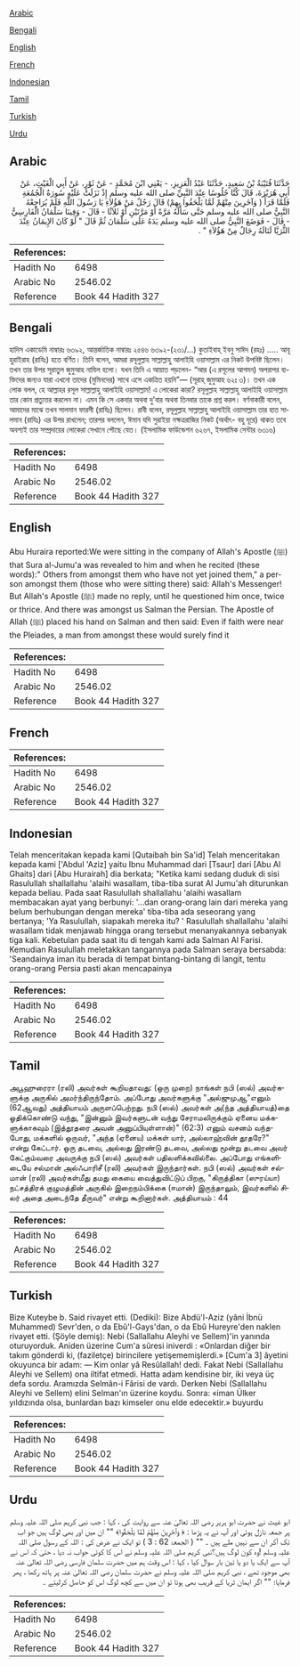 [Arabic](#arabic)

[Bengali](#bengali)

[English](#english)

[French](#french)

[Indonesian](#indonesian)

[Tamil](#tamil)

[Turkish](#turkish)

[Urdu](#urdu)

## Arabic


<div dir="rtl" lang="ar" style={{fontSize:'larger',backgroundColor:'#f8f9fa',padding:20}}>
حَدَّثَنَا قُتَيْبَةُ بْنُ سَعِيدٍ، حَدَّثَنَا عَبْدُ الْعَزِيزِ، - يَعْنِي ابْنَ مُحَمَّدٍ - عَنْ ثَوْرٍ، عَنْ أَبِي الْغَيْثِ، عَنْ أَبِي هُرَيْرَةَ، قَالَ كُنَّا جُلُوسًا عِنْدَ النَّبِيِّ صلى الله عليه وسلم إِذْ نَزَلَتْ عَلَيْهِ سُورَةُ الْجُمُعَةِ فَلَمَّا قَرَأَ ‏(‏ وَآخَرِينَ مِنْهُمْ لَمَّا يَلْحَقُوا بِهِمْ‏)‏ قَالَ رَجُلٌ مَنْ هَؤُلاَءِ يَا رَسُولَ اللَّهِ فَلَمْ يُرَاجِعْهُ النَّبِيُّ صلى الله عليه وسلم حَتَّى سَأَلَهُ مَرَّةً أَوْ مَرَّتَيْنِ أَوْ ثَلاَثًا - قَالَ - وَفِينَا سَلْمَانُ الْفَارِسِيُّ - قَالَ - فَوَضَعَ النَّبِيُّ صلى الله عليه وسلم يَدَهُ عَلَى سَلْمَانَ ثُمَّ قَالَ ‏"‏ لَوْ كَانَ الإِيمَانُ عِنْدَ الثُّرَيَّا لَنَالَهُ رِجَالٌ مِنْ هَؤُلاَءِ ‏"‏ ‏.‏
</div>
<div style={{backgroundColor:'#f8f9fa',padding:20, marginBottom: 10}}><table> <thead> <tr> <th>References:</th> <th></th> </tr> </thead> <tbody><tr><td>Hadith No</td><td>6498</td></tr><tr><td>Arabic No</td><td>2546.02</td></tr><tr><td>Reference</td><td>Book 44 Hadith 327</td></tr></tbody></table></div>

## Bengali


<div dir="ltr" lang="bn" style={{fontSize:'larger',backgroundColor:'#f8f9fa',padding:20}}>
হাদিস একাডেমি নাম্বারঃ ৬৩৯২, আন্তর্জাতিক নাম্বারঃ ২৫৪৬ ৬৩৯২-(২৩১/...) কুতাইবাহ্ ইবনু সাঈদ (রহঃ) ..... আবূ হুরাইরাহ (রাযিঃ) হতে বর্ণিত। তিনি বলেন, আমরা রসূলুল্লাহ সাল্লাল্লাহু আলাইহি ওয়াসাল্লাম এর নিকট উপবিষ্ট ছিলেন। তখন তার উপর সূরাতুল জুমুআহ নাযিল হলো। যখন তিনি এ আয়াত পড়লেন- “আর (এ রসূলের আগমন) অপরাপর ব্যক্তিদের জন্যও যারা এখনো তাদের (মুমিনদের) সাথে এসে একত্রিত হয়নি”— (সূরাহ্ জুমুআহ ৬২ঃ ৩)। তখন এক লোক বলল, হে আল্লাহর রসূল সাল্লাল্লাহু আলাইহি ওয়াসাল্লাম! এ লোকেরা কারা? রসূলুল্লাহ সাল্লাল্লাহু আলাইহি ওয়াসাল্লাম তার কোন প্রত্যুত্তর করলেন না। এমন কি সে একবার অথবা দু’বার অথবা তিনবার তাকে প্রশ্ন করল। বর্ণনাকারী বলেন, আমাদের মাঝে তখন সালমান ফারসী (রাযিঃ) ছিলেন। রাবী বলেন, রসূলুল্লাহ সাল্লাল্লাহু আলাইহি ওয়াসাল্লাম তার হাত সালমান (রাযিঃ) এর উপর রাখলেন; তারপর বললেন, ঈমান যদি সুরাইয়া নক্ষত্ররাজির নিকট (অর্থাৎ- বহু দূরে) থাকত তবে অবশ্যই তার সম্প্রদায়ের লোকেরা সেখানে পৌছে যেত। (ইসলামিক ফাউন্ডেশন ৬২৬৭, ইসলামিক সেন্টার ৬৩১৬)
</div>
<div style={{backgroundColor:'#f8f9fa',padding:20, marginBottom: 10}}><table> <thead> <tr> <th>References:</th> <th></th> </tr> </thead> <tbody><tr><td>Hadith No</td><td>6498</td></tr><tr><td>Arabic No</td><td>2546.02</td></tr><tr><td>Reference</td><td>Book 44 Hadith 327</td></tr></tbody></table></div>

## English


<div dir="ltr" lang="en" style={{fontSize:'larger',backgroundColor:'#f8f9fa',padding:20}}>
Abu Huraira reported:We were sitting in the company of Allah's Apostle (ﷺ) that Sura al-Jumu'a was revealed to him and when he recited (these words):" Others from amongst them who have not yet joined them," a person amongst them (those who were sitting there) said: Allah's Messenger! But Allah's Apostle (ﷺ) made no reply, until he questioned him once, twice or thrice. And there was amongst us Salman the Persian. The Apostle of Allah (ﷺ) placed his hand on Salman and then said: Even if faith were near the Pleiades, a man from amongst these would surely find it
</div>
<div style={{backgroundColor:'#f8f9fa',padding:20, marginBottom: 10}}><table> <thead> <tr> <th>References:</th> <th></th> </tr> </thead> <tbody><tr><td>Hadith No</td><td>6498</td></tr><tr><td>Arabic No</td><td>2546.02</td></tr><tr><td>Reference</td><td>Book 44 Hadith 327</td></tr></tbody></table></div>

## French


<div dir="ltr" lang="fr" style={{fontSize:'larger',backgroundColor:'#f8f9fa',padding:20}}>

</div>
<div style={{backgroundColor:'#f8f9fa',padding:20, marginBottom: 10}}><table> <thead> <tr> <th>References:</th> <th></th> </tr> </thead> <tbody><tr><td>Hadith No</td><td>6498</td></tr><tr><td>Arabic No</td><td>2546.02</td></tr><tr><td>Reference</td><td>Book 44 Hadith 327</td></tr></tbody></table></div>

## Indonesian


<div dir="ltr" lang="id" style={{fontSize:'larger',backgroundColor:'#f8f9fa',padding:20}}>
Telah menceritakan kepada kami [Qutaibah bin Sa'id] Telah menceritakan kepada kami ['Abdul 'Aziz] yaitu Ibnu Muhammad dari [Tsaur] dari [Abu Al Ghaits] dari [Abu Hurairah] dia berkata; "Ketika kami sedang duduk di sisi Rasulullah shallallahu 'alaihi wasallam, tiba-tiba surat Al Jumu'ah diturunkan kepada beliau. Pada saat Rasulullah shallallahu 'alaihi wasallam membacakan ayat yang berbunyi: '…dan orang-orang lain dari mereka yang beIum berhubungan dengan mereka' tiba-tiba ada seseorang yang bertanya; 'Ya Rasulullah, siapakah mereka itu? ' Rasulullah shallallahu 'alaihi wasallam tidak menjawab hingga orang tersebut menanyakannya sebanyak tiga kali. Kebetulan pada saat itu di tengah kami ada Salman Al Farisi. Kemudian Rasulullah meletakkan tangannya pada Salman seraya bersabda: 'Seandainya iman itu berada di tempat bintang-bintang di langit, tentu orang-orang Persia pasti akan mencapainya
</div>
<div style={{backgroundColor:'#f8f9fa',padding:20, marginBottom: 10}}><table> <thead> <tr> <th>References:</th> <th></th> </tr> </thead> <tbody><tr><td>Hadith No</td><td>6498</td></tr><tr><td>Arabic No</td><td>2546.02</td></tr><tr><td>Reference</td><td>Book 44 Hadith 327</td></tr></tbody></table></div>

## Tamil


<div dir="ltr" lang="ta" style={{fontSize:'larger',backgroundColor:'#f8f9fa',padding:20}}>
அபூஹுரைரா (ரலி) அவர்கள் கூறியதாவது: (ஒரு முறை) நாங்கள் நபி (ஸல்) அவர்களுக்கு அருகில் அமர்ந்திருந்தோம். அப்போது அவர்களுக்கு "அல்ஜுமுஆ"எனும் (62ஆவது) அத்தியாயம் அருளப்பெற்றது. நபி (ஸல்) அவர்கள் அ(ந்த அத்தியாயத்)தை ஓதிக்கொண்டு வந்து, "இன்னும் இவர்களுடன் வந்து சேராமலிருக்கும் ஏனைய மக்களுக்காகவும் (இத்தூதரை அவன் அனுப்பியுள்ளான்)" (62:3) எனும் வசனம் வந்தபோது, மக்களில் ஒருவர், "அந்த (ஏனைய) மக்கள் யார், அல்லாஹ்வின் தூதரே?" என்று கேட்டார். ஒரு தடவை, அல்லது இரண்டு தடவை, அல்லது மூன்று தடவை அவர் கேட்கும்வரை அவருக்கு நபி (ஸல்) அவர்கள் பதிலளிக்கவில்லை. அப்போது எங்களிடையே சல்மான் அல்ஃபாரிசீ (ரலி) அவர்கள் இருந்தார்கள். நபி (ஸல்) அவர்கள் சல்மான் (ரலி) அவர்கள்மீது தமது கையை வைத்துவிட்டுப் பிறகு, "கிருத்திகா (ஸுரய்யா) நட்சத்திரக் குழுமத்தின் அருகில் இறைநம்பிக்கை (ஈமான்) இருந்தாலும், இவர்களில் சிலர் அதை அடைந்தே தீருவர்" என்று கூறினார்கள். அத்தியாயம் : 44
</div>
<div style={{backgroundColor:'#f8f9fa',padding:20, marginBottom: 10}}><table> <thead> <tr> <th>References:</th> <th></th> </tr> </thead> <tbody><tr><td>Hadith No</td><td>6498</td></tr><tr><td>Arabic No</td><td>2546.02</td></tr><tr><td>Reference</td><td>Book 44 Hadith 327</td></tr></tbody></table></div>

## Turkish


<div dir="ltr" lang="tr" style={{fontSize:'larger',backgroundColor:'#f8f9fa',padding:20}}>
Bize Kuteybe b. Said rivayet etti. (Dediki): Bize Abdü'l-Aziz (yâni İbnü Muhammed) Sevr'den, o da Ebû'l-Gays'dan, o da Ebû Hureyre'den naklen rivayet etti. (Şöyle demiş): Nebi (Sallallahu Aleyhi ve Sellem)'in yanında oturuyorduk. Aniden üzerine Cum'a sûresi iniverdi : «Onlardan diğer bir takım gönderdi ki, (faziletçe) birincilere yetişememişlerdi.» [Cum'a 3] âyetini okuyunca bir adam: — Kim onlar yâ Resûlallah! dedi. Fakat Nebi (Sallallahu Aleyhi ve Sellem) ona iltifat etmedi. Hatta adam kendisine bir, iki veya üç defa sordu. Aramızda Selmân-i Fârisi de vardı. Derken Nebi (Sallallahu Aleyhi ve Sellem) elini Selman'ın üzerine koydu. Sonra: «iman Ülker yıldızında olsa, bunlardan bazı kimseler onu elde edecektir.» buyurdu
</div>
<div style={{backgroundColor:'#f8f9fa',padding:20, marginBottom: 10}}><table> <thead> <tr> <th>References:</th> <th></th> </tr> </thead> <tbody><tr><td>Hadith No</td><td>6498</td></tr><tr><td>Arabic No</td><td>2546.02</td></tr><tr><td>Reference</td><td>Book 44 Hadith 327</td></tr></tbody></table></div>

## Urdu


<div dir="rtl" lang="ur" style={{fontSize:'larger',backgroundColor:'#f8f9fa',padding:20}}>
ابو غیث نے حضرت ابو ہریر رضی اللہ تعالیٰ عنہ سے روایت کی ، کہا : جب نبی کریم صلی اللہ علیہ وسلم پر جمعہ نازل ہوئی اور آپ نے یہ پڑھا : ﴿ وَآخَرِينَ مِنْهُمْ لَمَّا يَلْحَقُوا﴾ "" ان میں اور بھی لوگ ہیں جو اب تک آکر ان سے نہیں ملے ہیں ۔ "" ( الجمعۃ 62 : 3 ) تو ایک نے عرض کی : اللہ کے رسول صلی اللہ علیہ وسلم !وہ کون لوگ ہیں؟نبی کریم صلی اللہ علیہ وسلم نے اس کا کوئی جواب نہ دیا ، حتیٰ کہ اس نے آپ سے ایک یا دو یا تین بار سوال کیا ، کہا : اس وقت ہم میں حضرت سلمان فارسی رضی اللہ تعالیٰ عنہ بھی موجود تھے ، نبی کریم صلی اللہ علیہ وسلم نے حضرت سلمان رضی اللہ تعالیٰ عنہ پر ہاتھ رکھا ، پھر فرمایا؛ "" اگر ایمان ثریا کے قریب بھی ہوتا تو ان میں سے کچھ لوگ اس کو حاصل کرلیتے ۔
</div>
<div style={{backgroundColor:'#f8f9fa',padding:20, marginBottom: 10}}><table> <thead> <tr> <th>References:</th> <th></th> </tr> </thead> <tbody><tr><td>Hadith No</td><td>6498</td></tr><tr><td>Arabic No</td><td>2546.02</td></tr><tr><td>Reference</td><td>Book 44 Hadith 327</td></tr></tbody></table></div>